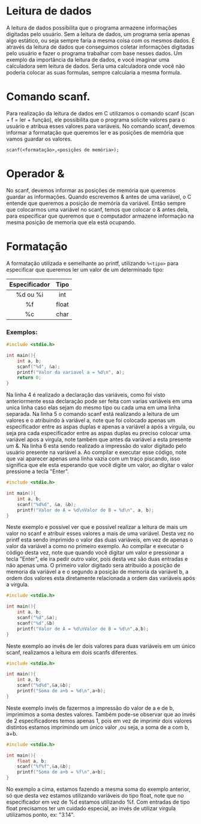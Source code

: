 # Leitura de dados
A leitura de dados possibilita que o programa armazene informações digitadas pelo usuário.
Sem a leitura de dados, um programa seria apenas algo estático, ou seja sempre faria a mesma coisa com os mesmos dados.
É através da leitura de dados que conseguimos coletar informações digitadas pelo usuário e fazer o programa trabalhar com base nesses dados.
Um exemplo da importância da leitura de dados, e você imaginar uma calculadora sem leitura de dados.
Seria uma calculadora onde você não poderia colocar as suas formulas, sempre calcularia a mesma formula.

# Comando scanf.
Para realização da leitura de dados em C utilizamos o comando scanf (scan + f = ler + função), ele possibilita que o programa solicite valores para o usuário e atribua esses valores para variáveis.
No comando scanf, devemos informar a formatação que queremos ler e as posições de memória que vamos guardar os valores.

`scanf(<formatação>,<posições de memória>);`

# Operador &
No scanf, devemos informar as posições de memória que queremos guardar as informações.
Quando escrevemos & antes de uma variável, o C entende que queremos a posição de memória da variável. 
Então sempre que colocarmos uma variável no scanf, temos que colocar o & antes dela, para especificar que queremos que o computador armazene informação na mesma posição de memoria que ela está ocupando.

# Formatação
A formatação utilizada e semelhante ao printf, utilizando `%<tipo>` para especificar que queremos ler um valor de um determinado tipo:

Especificador|Tipo
:-:|:-:
%d ou %i  |int
%f|float
%c|char

### Exemplos:

```c
#include <stdio.h>

int main(){
    int a, b;
    scanf("%d", &a);
    printf("Valor da variavel a = %d\n", a);
    return 0;
}
```

Na linha 4 é realizado a declaração das variáveis, como foi visto anteriormente essa declaração pode ser feita com varias variáveis em uma unica linha caso elas sejam do mesmo tipo ou cada uma em uma linha separada.
Na linha 5 o comando scanf está realizando a leitura de um valores e o atribuindo à variável a, note que foi colocado apenas um especificador entre as aspas duplas e apenas a variável a após a virgula, ou seja pra cada especificador entre as aspas duplas eu preciso colocar uma variável apos a virgula, note também que antes da variável a esta presente um &.
Na linha 6 esta sendo realizado a impressão do valor digitado pelo usuário presente na variável a.
Ao compilar e executar esse código, note que vai aparecer apenas uma linha vazia com um traço piscando, isso significa que ele esta esperando que você digite um valor, ao digitar o valor pressione a tecla "Enter".

```c
#include <stdio.h>

int main(){
    int a, b;
    scanf("%d%d", &a, &b);
    printf("Valor de A = %d\nValor de B = %d\n", a, b);
}
```

Neste exemplo e possível ver que e possível realizar a leitura de mais um valor no scanf e atribuir esses valores a mais de uma variável.
Desta vez no printf esta sendo imprimido o valor das duas variáveis, em vez de apenas o valor da variável a como no primeiro exemplo.
Ao compilar e executar o código desta vez, note que quando você digitar um valor e pressionar a tecla "Enter", ele ira pedir outro valor, pois desta vez são duas entradas e não apenas uma.
O primeiro valor digitado sera atribuído a posição de memoria da variável a e o segundo a posição de memoria da variável b, a ordem dos valores esta diretamente relacionada a ordem das variáveis após a virgula.

```c
#include <stdio.h>

int main(){
    int a, b;
    scanf("%d",&a);
    scanf("%d",&b)
    printf("Valor de A = %d\nValor de B = %d\n",a,b);
}
```

Neste exemplo ao invés de ler dois valores para duas variáveis em um único scanf, realizamos a leitura em dois scanfs diferentes.

```c
#include <stdio.h>

int main(){
    int a, b;
    scanf("%d%d",&a,&b);
    printf("Soma de a+b = %d\n",a+b);
}
```

Neste exemplo invés de fazermos a impressão do valor de a e de b, imprimimos a soma destes valores.
Também pode-se observar que ao invés de 2 especificadores temos apenas 1, pois em vez de imprimir dois valores distintos estamos imprimindo um único valor ,ou seja, a soma de a com b, a+b.

```c
#include <stdio.h>

int main(){
    float a, b;
    scanf("%f%f",&a,&b);
    printf("Soma de a+b = %f\n",a+b);
}
```

No exemplo a cima, estamos fazendo a mesma soma do exemplo anterior, só que desta vez estamos utilizando variáveis do tipo float, note que no especificador em vez de %d estamos utilizando %f.
Com entradas de tipo float precisamos ter um cuidado especial, ao invés de utilizar virgula utilizamos ponto, ex: "3.14".